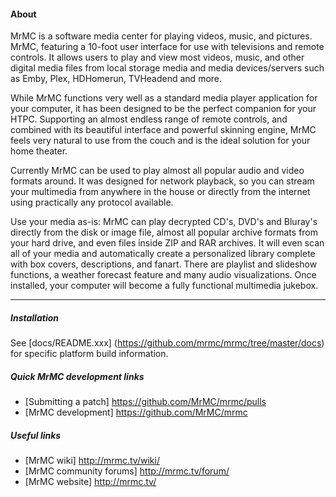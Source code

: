 #### About

MrMC is a software media center for playing videos, music, and pictures. 
MrMC, featuring a 10-foot user interface for use with televisions and
remote controls. It allows users to play and view most videos, music,
and other digital media files from local storage media and media
devices/servers such as Emby, Plex, HDHomerun, TVHeadend and more.

While MrMC functions very well as a standard media player application for your
computer, it has been designed to be the perfect companion for your HTPC.
Supporting an almost endless range of remote controls, and combined with its
beautiful interface and powerful skinning engine, MrMC feels very natural to
use from the couch and is the ideal solution for your home theater.

Currently MrMC can be used to play almost all popular audio and video formats
around. It was designed for network playback, so you can stream your multimedia
from anywhere in the house or directly from the internet using practically any
protocol available.

Use your media as-is: MrMC can play decrypted CD's, DVD's and Bluray's directly
from the disk or image file, almost all popular archive formats from your hard
drive, and even files inside ZIP and RAR archives. It will even scan all of
your media and automatically create a personalized library complete with box
covers, descriptions, and fanart. There are playlist and slideshow functions, a
weather forecast feature and many audio visualizations. Once installed, your
computer will become a fully functional multimedia jukebox.

***

##### Installation

See [docs/README.xxx] (https://github.com/mrmc/mrmc/tree/master/docs) for specific platform build information.

##### Quick MrMC development links

* [Submitting a patch] https://github.com/MrMC/mrmc/pulls 
* [MrMC development] https://github.com/MrMC/mrmc

##### Useful links

* [MrMC wiki] http://mrmc.tv/wiki/
* [MrMC community forums] http://mrmc.tv/forum/
* [MrMC website] http://mrmc.tv/
